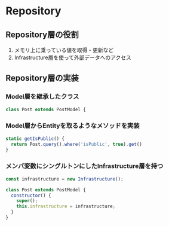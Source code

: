 # Repository

## Repository層の役割

1. メモリ上に乗っている値を取得・更新など
2. Infrastructure層を使って外部データへのアクセス

## Repository層の実装

### Model層を継承したクラス

```javascript
class Post extends PostModel {
```

### Model層からEntityを取るようなメソッドを実装

```javascript
static getIsPublic() {
  return Post.query().where('isPublic', true).get()
}
```

### メンバ変数にシングルトンにしたInfrastructure層を持つ

```javascript
const infrastructure = new Infrastructure();

class Post extends PostModel {
  constructor() {
    super();
    this.infrastructure = infrastructure;
  }
}
```